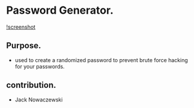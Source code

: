 #  Password Generator.
[!screenshot](./assets/images/password_generator.PNG)
## Purpose.
* used to create a randomized password to prevent brute force hacking for your passwords.

## contribution.
* Jack Nowaczewski
